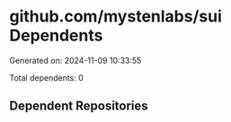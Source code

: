 # github.com/mystenlabs/sui Dependents

Generated on: 2024-11-09 10:33:55

Total dependents: 0

## Dependent Repositories

